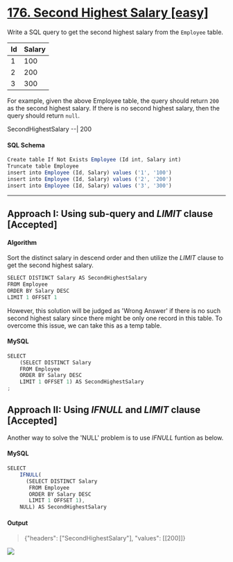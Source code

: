 # [176. Second Highest Salary [easy]](https://leetcode.com/problems/second-highest-salary/)

Write a SQL query to get the second highest salary from the `Employee` table.

Id | Salary
-- | ----
1  | 100
2  | 200
3  | 300

For example, given the above Employee table, the query should return `200` as the second highest salary. If there is no second highest salary, then the query should return `null`.

SecondHighestSalary
--|
200           

#### SQL Schema
```javascript
Create table If Not Exists Employee (Id int, Salary int)
Truncate table Employee
insert into Employee (Id, Salary) values ('1', '100')
insert into Employee (Id, Salary) values ('2', '200')
insert into Employee (Id, Salary) values ('3', '300')
```
---
## Approach I: Using sub-query and _LIMIT_ clause [Accepted]
#### Algorithm

Sort the distinct salary in descend order and then utilize the _LIMIT_ clause to get the second highest salary.

```javascript
SELECT DISTINCT Salary AS SecondHighestSalary
FROM Employee
ORDER BY Salary DESC
LIMIT 1 OFFSET 1
```

However, this solution will be judged as 'Wrong Answer' if there is no such second highest salary since there might be only one record in this table. To overcome this issue, we can take this as a temp table.

#### MySQL
```javascript
SELECT
    (SELECT DISTINCT Salary
    FROM Employee
    ORDER BY Salary DESC
    LIMIT 1 OFFSET 1) AS SecondHighestSalary
;
```
## Approach II: Using _IFNULL_ and _LIMIT_ clause [Accepted]
Another way to solve the 'NULL' problem is to use _IFNULL_ funtion as below.

#### MySQL
```javascript
SELECT
    IFNULL(
      (SELECT DISTINCT Salary
       FROM Employee
       ORDER BY Salary DESC
       LIMIT 1 OFFSET 1),
    NULL) AS SecondHighestSalary
```
#### Output
> {"headers": ["SecondHighestSalary"], "values": [[200]]}

![](https://github.com/AlexaWu/Leetcode/blob/main/SQL%20illustration/limit%20offset.png)
